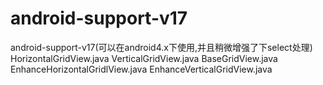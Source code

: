 # android-support-v17
android-support-v17(可以在android4.x下使用,并且稍微增强了下select处理)
HorizontalGridView.java
VerticalGridView.java
BaseGridView.java
EnhanceHorizontalGridlView.java
EnhanceVerticalGridView.java


